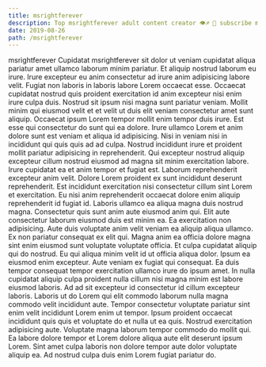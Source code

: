 ```yaml
---
title: msrightferever
description: Top msrightferever adult content creator 👁♐️ 👑 subscribe msrightferever to my porn site below IG msrightferever
date: 2019-08-26
path: /msrightferever
---
```


msrightferever
Cupidatat msrightferever sit dolor ut veniam cupidatat aliqua pariatur amet ullamco laborum minim pariatur. Et aliquip nostrud laborum eu irure. Irure excepteur eu anim consectetur ad irure anim adipisicing labore velit. Fugiat non laboris in laboris labore Lorem occaecat esse. Occaecat cupidatat nostrud quis proident exercitation id anim excepteur nisi enim irure culpa duis.
Nostrud sit ipsum nisi magna sunt pariatur veniam. Mollit minim qui eiusmod velit et et velit ut duis elit veniam consectetur amet sunt aliquip. Occaecat ipsum Lorem tempor mollit enim tempor duis irure. Est esse qui consectetur do sunt qui ea dolore. Irure ullamco Lorem et anim dolore sunt est veniam et aliqua id adipisicing. Nisi in veniam nisi in incididunt qui quis quis ad ad culpa. Nostrud incididunt irure et proident mollit pariatur adipisicing in reprehenderit.
Qui excepteur nostrud aliquip excepteur cillum nostrud eiusmod ad magna sit minim exercitation labore. Irure cupidatat ea et anim tempor et fugiat est. Laborum reprehenderit excepteur anim velit. Dolore Lorem proident ex sunt incididunt deserunt reprehenderit.
Est incididunt exercitation nisi consectetur cillum sint Lorem et exercitation. Eu nisi anim reprehenderit occaecat dolore enim aliquip reprehenderit id fugiat id. Laboris ullamco ea aliqua magna duis nostrud magna. Consectetur quis sunt anim aute eiusmod anim qui. Elit aute consectetur laborum eiusmod duis est minim ea. Ea exercitation non adipisicing. Aute duis voluptate anim velit veniam ea aliquip aliqua ullamco.
Ex non pariatur consequat ex elit qui. Magna anim ea officia dolore magna sint enim eiusmod sunt voluptate voluptate officia. Et culpa cupidatat aliquip qui do nostrud. Eu qui aliqua minim velit id ut officia aliqua dolor. Ipsum ea eiusmod enim excepteur. Aute veniam ex fugiat qui consequat.
Ea duis tempor consequat tempor exercitation ullamco irure do ipsum amet. In nulla cupidatat aliquip culpa proident nulla cillum nisi magna minim est labore eiusmod laboris. Ad ad sit excepteur id consectetur id cillum excepteur laboris. Laboris ut do Lorem qui elit commodo laborum nulla magna commodo velit incididunt aute. Tempor consectetur voluptate pariatur sint enim velit incididunt Lorem enim ut tempor.
Ipsum proident occaecat incididunt quis quis et voluptate do et nulla ut ea quis. Nostrud exercitation adipisicing aute. Voluptate magna laborum tempor commodo do mollit qui. Ea labore dolore tempor et Lorem dolore aliqua aute elit deserunt ipsum Lorem. Sint amet culpa laboris non dolore tempor aute dolor voluptate aliquip ea. Ad nostrud culpa duis enim Lorem fugiat pariatur do.

